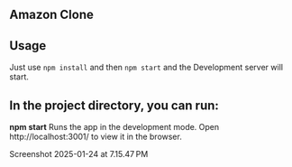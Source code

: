 ## Amazon Clone

## Usage
Just use <code>npm install</code> and then <code>npm start</code> and the Development server will start.

## In the project directory, you can run:

**npm start**
Runs the app in the development mode.
Open http://localhost:3001/ to view it in the browser.

Screenshot 2025-01-24 at 7.15.47 PM
